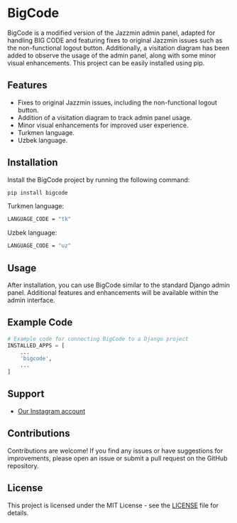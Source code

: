 # BigCode

BigCode is a modified version of the Jazzmin admin panel, adapted for handling BIG CODE and featuring fixes to original Jazzmin issues such as the non-functional logout button. Additionally, a visitation diagram has been added to observe the usage of the admin panel, along with some minor visual enhancements. This project can be easily installed using pip.



## Features

- Fixes to original Jazzmin issues, including the non-functional logout button.
- Addition of a visitation diagram to track admin panel usage.
- Minor visual enhancements for improved user experience.
- Turkmen language.
- Uzbek language.

## Installation

Install the BigCode project by running the following command:

```bash
pip install bigcode
```

Turkmen language:
```bash
LANGUAGE_CODE = "tk"
```

Uzbek language:
```bash
LANGUAGE_CODE = "uz"
```

## Usage

After installation, you can use BigCode similar to the standard Django admin panel. Additional features and enhancements will be available within the admin interface.

## Example Code

```python
# Example code for connecting BigCode to a Django project
INSTALLED_APPS = [
    ...
    'bigcode',
    ...
]
```

## Support

- [Our Instagram account](https://www.instagram.com/big_code_official/)

## Contributions

Contributions are welcome! If you find any issues or have suggestions for improvements, please open an issue or submit a pull request on the GitHub repository.

## License

This project is licensed under the MIT License - see the [LICENSE](LICENSE.md) file for details.
